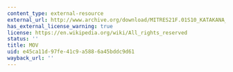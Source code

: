 ```yaml
---
content_type: external-resource
external_url: http://www.archive.org/download/MITRES21F.01S10_KATAKANA_EXERCISES/1a4.mov
has_external_license_warning: true
license: https://en.wikipedia.org/wiki/All_rights_reserved
status: ''
title: MOV
uid: e45ca11d-97fe-41c9-a588-6a45bddc9d61
wayback_url: ''
---
```

